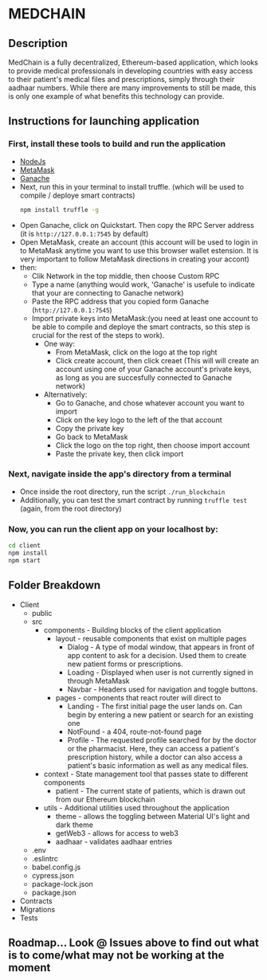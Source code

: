 # MEDCHAIN

## Description

MedChain is a fully decentralized, Ethereum-based application, which looks to provide medical professionals in developing countries with easy access to their patient's medical files and prescriptions, simply through their aadhaar numbers. While there are many improvements to still be made, this is only one example of what benefits this technology can provide.

## Instructions for launching application

### First, install these tools to build and run the application

- [NodeJs](https://nodejs.org/en/download/)
- [MetaMask](https://metamask.io/)
- [Ganache](https://www.trufflesuite.com/ganache)
- Next, run this in your terminal to install truffle. (which will be used to compile / deploye smart contracts)
  ~~~~bash 
  npm install truffle -g
  ~~~~
- Open Ganache, click on Quickstart. Then copy the RPC Server address (it is `http://127.0.0.1:7545` by default)
- Open MetaMask, create an account (this account will be used to login in to MetaMask anytime you want to use this browser wallet estension. It is very important to follow MetaMask directions in creating your accont)
- then:
  - Clik Network in the top middle, then choose Custom RPC
  - Type a name (anything would work, 'Ganache' is usefule to indicate that your are connecting to Ganache network)
  - Paste the RPC address that you copied form Ganache (`http://127.0.0.1:7545`)
  - Import private keys into MetaMask:(you need at least one account to be able to compile and deploye the smart contracts, so this step is crucial for the rest of the steps to work).
    - One way:
       - From MetaMask, click on the logo at the top right
       - Click create account, then click creaet (This will will create an account using one of your Ganache account's private keys, as long as you are succesfully connected to Ganache network)
    - Alternatively: 
      - Go to Ganache, and chose whatever account you want to import
      - Click on the key logo to the left of the that account
      - Copy the private key
      - Go back to MetaMask
      - Click the logo on the top right, then choose import account
      - Paste the private key, then click import
    

### Next, navigate inside the app's directory from a terminal

- Once inside the root directory, run the script `./run_blockchain`
- Additionally, you can test the smart contract by running `truffle test` (again, from the root directory)

### Now, you can run the client app on your localhost by:

~~~~bash
cd client
npm install
npm start
~~~~

## Folder Breakdown

- Client
  - public
  - src
    - components - Building blocks of the client application
      - layout - reusable components that exist on multiple pages
        - Dialog - A type of modal window, that appears in front of app content to ask for a decision. Used them to create new patient forms or prescriptions.
        - Loading - Displayed when user is not currently signed in through MetaMask
        - Navbar - Headers used for navigation and toggle buttons.
      - pages - components that react router will direct to
        - Landing - The first initial page the user lands on. Can begin by entering a new patient or search for an existing one
        - NotFound - a 404, route-not-found page
        - Profile - The requested profile searched for by the doctor or the pharmacist. Here, they can access a patient's prescription history, while a doctor can also access a patient's basic information as well as any medical files.
    - context - State management tool that passes state to different components
      - patient - The current state of patients, which is drawn out from our Ethereum blockchain
    - utils - Additional utilities used throughout the application
      - theme - allows the toggling between Material UI's light and dark theme
      - getWeb3 - allows for access to web3
      - aadhaar - validates aadhaar entries
  - .env
  - .eslintrc
  - babel.config.js
  - cypress.json
  - package-lock.json
  - package.json
- Contracts
- Migrations
- Tests

## Roadmap... Look @ Issues above to find out what is to come/what may not be working at the moment
